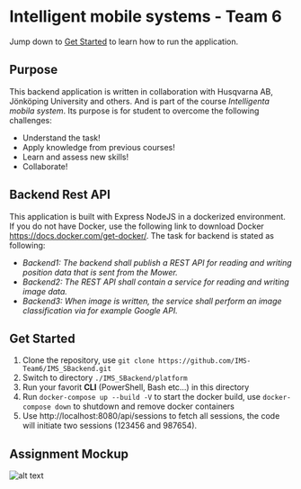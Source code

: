 # Intelligent mobile systems - Team 6 
Jump down to [Get Started](#get-started) to learn how to run the application.

## Purpose
This backend application is written in collaboration with Husqvarna AB, Jönköping University and others. And is part of the course *Intelligenta mobila system*. Its purpose is for student to overcome the following challenges: 
-  Understand the task!
-  Apply knowledge from previous courses!
-  Learn and assess new skills!
-  Collaborate!  

## Backend Rest API 

This application is built with Express NodeJS in a dockerized environment. If you do not have Docker, use the following link to download Docker https://docs.docker.com/get-docker/. 
The task for backend is stated as following: 
-  *Backend1: The backend shall publish a REST API for reading and writing position data that is sent from the Mower.*
-  *Backend2: The REST API shall contain a service for reading and writing image data.*
-  *Backend3: When image is written, the service shall perform an image classification via for example Google API.*
  

## Get Started

1. Clone the repository, use `git clone https://github.com/IMS-Team6/IMS_SBackend.git`
2. Switch to directory `./IMS_SBackend/platform` 
3. Run your favorit **CLI** (PowerShell, Bash etc...) in this directory
4. Run `docker-compose up --build -V` to start the docker build, use `docker-compose down` to shutdown and remove docker containers 
5. Use http://localhost:8080/api/sessions to fetch all sessions, the code will initiate two sessions (123456 and 987654).

## Assignment Mockup 
![alt text](https://github.com/IMS-Team6/IMS_SBackend/blob/main/Wiki/media/System_Mockup.png) 